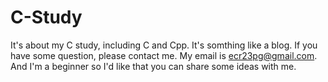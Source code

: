 # C-Study
It's about my C study, including C and Cpp.
It's somthing like a blog.
If you have some question, please contact me. My email is ecr23pg@gmail.com.
And I'm a beginner so I'd like that you can share some ideas with me.
